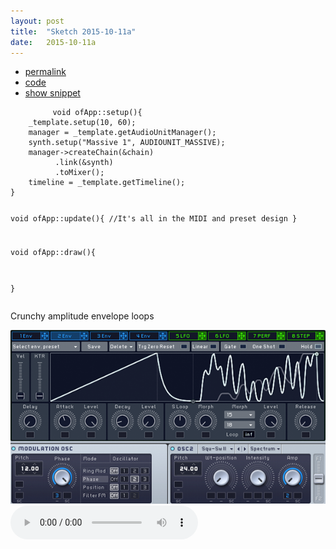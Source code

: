 ```yaml
---
layout: post
title:  "Sketch 2015-10-11a"
date:   2015-10-11a
---
```

<div class="code">
    <ul>
		<li><a href="{% post_url 2015-10-11-sketch-a %}">permalink</a></li>
		<li><a href="https://github.com/dailysketches/sketches-2015-10/tree/master/2015-10-11a">code</a></li>
		<li><a href="#" class="snippet-button">show snippet</a></li>
	</ul>
    <pre class="snippet">
        <code class="cpp">void ofApp::setup(){
    _template.setup(10, 60);
    manager = _template.getAudioUnitManager();
    synth.setup(&quot;Massive 1&quot;, AUDIOUNIT_MASSIVE);
    manager-&gt;createChain(&amp;chain)
          .link(&amp;synth)
          .toMixer();
    timeline = _template.getTimeline();
}

void ofApp::update(){
    //It's all in the MIDI and preset design
}

void ofApp::draw(){
    
}</code>
    </pre>
</div>
<p class="description">Crunchy amplitude envelope loops</p>
<p>
	<img src="https://github.com/dailysketches/sketches-2015-10/blob/master/2015-10-11a/bin/data/out/2015-10-11a.png?raw=true" alt="Sketch 2015-10-11a">
	<audio controls>
		<source src="https://github.com/dailysketches/sketches-2015-10/blob/master/2015-10-11a/bin/data/out/2015-10-11a.mp3?raw=true" type="audio/mpeg">
		Your browser does not support the audio element.
	</audio>
</p>

